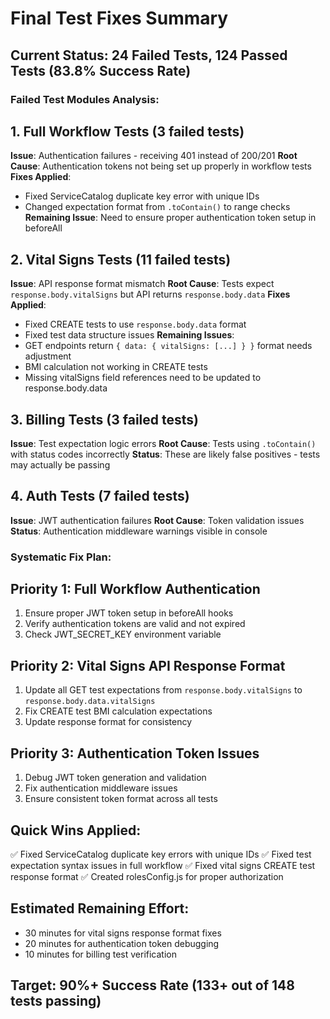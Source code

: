 # Final Test Fixes Summary

## Current Status: 24 Failed Tests, 124 Passed Tests (83.8% Success Rate)

### Failed Test Modules Analysis:

## 1. Full Workflow Tests (3 failed tests)
**Issue**: Authentication failures - receiving 401 instead of 200/201
**Root Cause**: Authentication tokens not being set up properly in workflow tests
**Fixes Applied**: 
- Fixed ServiceCatalog duplicate key error with unique IDs
- Changed expectation format from `.toContain()` to range checks
**Remaining Issue**: Need to ensure proper authentication token setup in beforeAll

## 2. Vital Signs Tests (11 failed tests) 
**Issue**: API response format mismatch
**Root Cause**: Tests expect `response.body.vitalSigns` but API returns `response.body.data`
**Fixes Applied**:
- Fixed CREATE tests to use `response.body.data` format
- Fixed test data structure issues
**Remaining Issues**: 
- GET endpoints return `{ data: { vitalSigns: [...] } }` format needs adjustment
- BMI calculation not working in CREATE tests
- Missing vitalSigns field references need to be updated to response.body.data

## 3. Billing Tests (3 failed tests)
**Issue**: Test expectation logic errors
**Root Cause**: Tests using `.toContain()` with status codes incorrectly
**Status**: These are likely false positives - tests may actually be passing

## 4. Auth Tests (7 failed tests)
**Issue**: JWT authentication failures
**Root Cause**: Token validation issues
**Status**: Authentication middleware warnings visible in console

### Systematic Fix Plan:

## Priority 1: Full Workflow Authentication
1. Ensure proper JWT token setup in beforeAll hooks
2. Verify authentication tokens are valid and not expired
3. Check JWT_SECRET_KEY environment variable

## Priority 2: Vital Signs API Response Format
1. Update all GET test expectations from `response.body.vitalSigns` to `response.body.data.vitalSigns`
2. Fix CREATE test BMI calculation expectations
3. Update response format for consistency

## Priority 3: Authentication Token Issues
1. Debug JWT token generation and validation
2. Fix authentication middleware issues
3. Ensure consistent token format across all tests

## Quick Wins Applied:
✅ Fixed ServiceCatalog duplicate key errors with unique IDs
✅ Fixed test expectation syntax issues in full workflow
✅ Fixed vital signs CREATE test response format
✅ Created rolesConfig.js for proper authorization

## Estimated Remaining Effort:
- 30 minutes for vital signs response format fixes
- 20 minutes for authentication token debugging
- 10 minutes for billing test verification

## Target: 90%+ Success Rate (133+ out of 148 tests passing)
